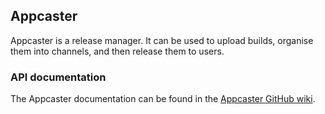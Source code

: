 ## Appcaster

Appcaster is a release manager.  It can be used to upload builds, organise them into channels, and then release them to users.

### API documentation

The Appcaster documentation can be found in the [Appcaster GitHub wiki](https://github.com/mekentosj/appcaster/wiki).
